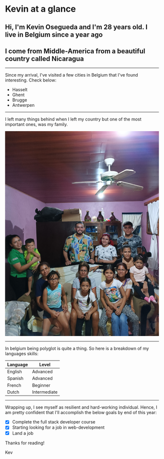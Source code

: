 # Kevin at a glance

## Hi, I'm Kevin Osegueda and I'm 28 years old. I live in Belgium since a year ago

## I come from Middle-America from a beautiful country called Nicaragua

---

Since my arrival, I've visited a few cities in Belgium that I've found
interesting. Check below:

- Hasselt
- Ghent
- Brugge
- Antwerpen

---

I left many things behind when I left my country but one of the most important
ones, was my family.

![family](./img/family.jpg)

---

In belgium being polyglot is quite a thing. So here is a breakdown of my
languages skills:

| Language | Level        |
|----------|--------------|
| English  | Advanced     |
| Spanish  | Advanced     |
| French   | Beginner     |
| Dutch    | Intermediate |

---

Wrapping up, I see myself as resilient and hard-working individual. Hence, I am
pretty confident that I'll accomplish the below goals by end of this year:

- [x] Complete the full stack developer course
- [x] Starting looking for a job in web-development
- [x] Land a job

Thanks for reading!

Kev
